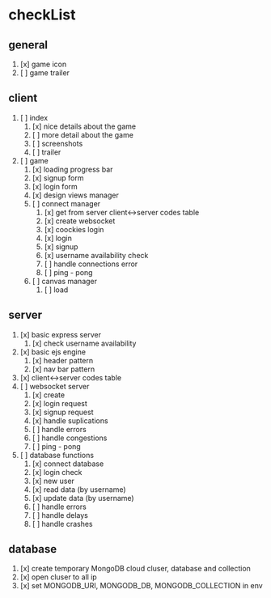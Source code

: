 # checkList
## general
1. [x] game icon
1. [ ] game trailer
## client
1. [ ] index
    1. [x] nice details about the game
    1. [ ] more detail about the game
    1. [ ] screenshots
    1. [ ] trailer
1. [ ] game
    1. [x] loading progress bar
    1. [x] signup form
    1. [x] login form
    1. [x] design views manager
    1. [ ] connect manager
        1. [x] get from server client<->server codes table
        1. [x] create websocket
        1. [x] coockies login
        1. [x] login
        1. [x] signup
        1. [x] username availability check
        1. [ ] handle connections error
        1. [ ] ping - pong
    1. [ ] canvas manager
        1. [ ] load
## server
1. [x] basic express server
    1. [x] check username availability
1. [x] basic ejs engine
    1. [x] header pattern
    1. [x] nav bar pattern
1. [x] client<->server codes table
1. [ ] websocket server
    1. [x] create
    1. [x] login request
    1. [x] signup request
    1. [x] handle suplications
    1. [ ] handle errors
    1. [ ] handle congestions
    1. [ ] ping - pong
1. [ ] database functions
    1. [x] connect database
    1. [x] login check
    1. [x] new user
    1. [x] read data (by username)
    1. [x] update data (by username)
    1. [ ] handle errors
    1. [ ] handle delays
    1. [ ] handle crashes
## database
1. [x] create temporary MongoDB cloud cluser, database and collection
1. [x] open cluser to all ip
1. [x] set MONGODB_URI, MONGODB_DB, MONGODB_COLLECTION in env